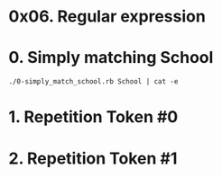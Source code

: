 # 0x06. Regular expression

# 0. Simply matching School


    ./0-simply_match_school.rb School | cat -e

# 1. Repetition Token #0

# 2. Repetition Token #1

